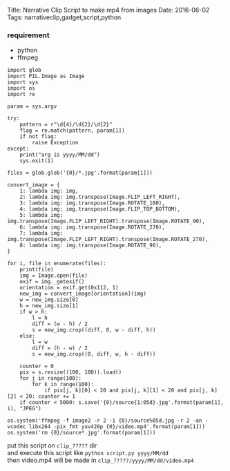 Title: Narrative Clip Script to make mp4 from images
Date: 2016-06-02
Tags: narrativeclip,gadget,script,python


### requirement
* python
* ffmpeg  
  
```
import glob
import PIL.Image as Image
import sys
import os
import re

param = sys.argv

try:
    pattern = r"\d{4}/\d{2}/\d{2}"
    flag = re.match(pattern, param[1])
    if not flag:
        raise Exception
except:
    print("arg is yyyy/MM/dd")
    sys.exit(1)

files = glob.glob('{0}/*.jpg'.format(param[1]))

convert_image = {
    1: lambda img: img,
    2: lambda img: img.transpose(Image.FLIP_LEFT_RIGHT),
    3: lambda img: img.transpose(Image.ROTATE_180),
    4: lambda img: img.transpose(Image.FLIP_TOP_BOTTOM),
    5: lambda img: img.transpose(Image.FLIP_LEFT_RIGHT).transpose(Image.ROTATE_90),
    6: lambda img: img.transpose(Image.ROTATE_270),
    7: lambda img: img.transpose(Image.FLIP_LEFT_RIGHT).transpose(Image.ROTATE_270),
    8: lambda img: img.transpose(Image.ROTATE_90),
}

for i, file in enumerate(files):
    print(file)
    img = Image.open(file)
    exif = img._getexif()
    orientation = exif.get(0x112, 1)
    new_img = convert_image[orientation](img)
    w = new_img.size[0]
    h = new_img.size[1]
    if w > h:
        l = h
        diff = (w - h) / 2
        s = new_img.crop((diff, 0, w - diff, h))
    else:
        l = w
        diff = (h - w) / 2
        s = new_img.crop((0, diff, w, h - diff))

    counter = 0
    pix = s.resize((100, 100)).load()
    for j in range(100):
        for k in range(100):
            if pix[j, k][0] < 20 and pix[j, k][1] < 20 and pix[j, k][2] < 20: counter += 1
    if counter < 5000: s.save('{0}/source{1:05d}.jpg'.format(param[1], i), "JPEG")

os.system('ffmpeg -f image2 -r 2 -i {0}/source%05d.jpg -r 2 -an -vcodec libx264 -pix_fmt yuv420p {0}/video.mp4'.format(param[1]))
os.system('rm {0}/source*.jpg'.format(param[1]))
```

put this script on `clip_?????` dir  
and execute this script like `python script.py yyyy/MM/dd`  
then video.mp4 will be made in `clip_?????/yyyy/MM/dd/video.mp4`  
